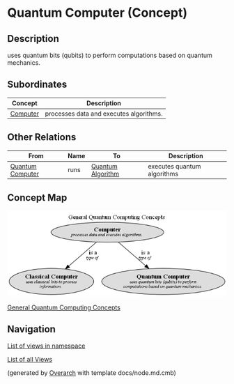 
# Quantum Computer (Concept)
## Description
uses quantum bits (qubits) to perform computations based on quantum mechanics.

## Subordinates
| Concept | Description |
|---|---|
| [Computer](../../software-development/quantum-computing/computer.md)| processes data and executes algorithms. |
## Other Relations
| From | Name | To | Description |
|---|---|---|---|
| [Quantum Computer](../../software-development/quantum-computing/quantum-computer.md) | runs | [Quantum Algorithm](../../software-development/quantum-computing/algorithm/quantum-algorithm.md) | executes quantum algorithms |

## Concept Map
![General Quantum Computing Concepts](../../software-development/quantum-computing/concept-view.png)

[General Quantum Computing Concepts](../../software-development/quantum-computing/concept-view.md)


## Navigation
[List of views in namespace](./views-in-namespace.md)

[List of all Views](../../views.md)


(generated by [Overarch](https://github.com/soulspace-org/overarch) with template docs/node.md.cmb)
